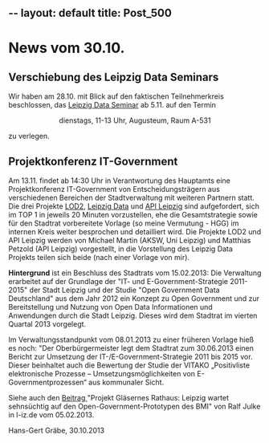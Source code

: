 --
layout: default
title: Post_500
---


# News vom 30.10.

<h2>Verschiebung des Leipzig Data Seminars</h2>
Wir haben am 28.10. mit Blick auf den faktischen Teilnehmerkreis beschlossen, das <a title="Seminar" href="http://www.leipzig-data.de/ld-seminar/">Leipzig Data Seminar</a> ab 5.11. auf den Termin
<p style="text-align: center;">dienstags, 11-13 Uhr, Augusteum, Raum A-531</p>
zu verlegen.
<h2>Projektkonferenz IT-Government</h2>
Am 13.11. findet ab 14:30 Uhr in Verantwortung des Hauptamts eine Projektkonferenz IT-Government von Entscheidungsträgern aus verschiedenen Bereichen der Stadtverwaltung mit weiteren Partnern statt. Die drei Projekte <a href="http://lod2.eu/Partner/ulei.html">LOD2</a>, <a href="http://www.leipzig-data.de">Leipzig Data</a> und <a title="API Leipzig" href="http://www.leipzig-data.de/api-leipzig/">API Leipzig</a> sind aufgefordert, sich im TOP 1 in jeweils 20 Minuten vorzustellen, ehe die Gesamtstrategie sowie für den Stadtrat vorbereitete Vorlage (so meine Vermutung - HGG) im internen Kreis weiter besprochen und detailliert wird. Die Projekte LOD2 und API Leipzig werden von Michael Martin (AKSW, Uni Leipzig) und Matthias Petzold (API Leipzig) vorgestellt, in die Vorstellung des Leipzig Data Projekts teilen sich beide (nach einer Vorlage von mir).

<strong>Hintergrund</strong> ist ein Beschluss des Stadtrats vom 15.02.2013: Die Verwaltung erarbeitet auf der Grundlage der "IT- und E-Government-Strategie 2011-2015" der Stadt Leipzig und der Studie "Open Government Data Deutschland" aus dem Jahr 2012 ein Konzept zu Open Government und zur Bereitstellung und Nutzung von Open Data Informationen und Anwendungen durch die Stadt Leipzig. Dieses wird dem Stadtrat im vierten Quartal 2013 vorgelegt.

Im Verwaltungsstandpunkt vom 08.01.2013 zu einer früheren Vorlage hieß es noch: "Der Oberbürgermeister legt dem Stadtrat zum 30.06.2013 einen Bericht zur Umsetzung der IT-/E-Government-Strategie 2011 bis 2015 vor. Dieser beinhaltet auch die Bewertung der Studie der VITAKO „Positivliste elektronische Prozesse – Umsetzungsmöglichkeiten von E-Governmentprozessen“ aus kommunaler Sicht.

Siehe auch den <a href="http://www.l-iz.de/Politik/Leipzig/2013/02/Projekt-Glaesernes-Rathaus-Leipzig-wartet-auf-Bund-46247.html">Beitrag </a>"Projekt Gläsernes Rathaus: Leipzig wartet sehnsüchtig auf den Open-Government-Prototypen des BMI" von Ralf Julke in l-iz.de vom 05.02.2013.

Hans-Gert Gräbe, 30.10.2013

&nbsp;

